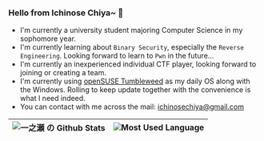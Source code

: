 ### Hello from Ichinose Chiya~ 👋

- I'm currently a university student majoring Computer Science in my sophomore year.
- I'm currently learning about `Binary Security`, especially the `Reverse Engineering`. Looking forward to learn to `Pwn` in the future...
- I'm currently an inexperienced individual CTF player, looking forward to joining or creating a team.
- I'm currently using [openSUSE Tumbleweed](https://get.opensuse.org/tumbleweed/) as my daily OS along with the Windows. Rolling to keep update together with the convenience is what I need indeed.
- You can contact with me across the mail: [ichinosechiya@gmail.com](mailto:ichinosechiya@gmail.com)

|  ![一之瀬 の Github Stats](https://github-readme-stats.vercel.app/api?username=ichinose-chiya&show_icons=true&hide_border=true&icon_color=CE1D2D&text_color=718096&bg_color=ffffff) | ![Most Used Language](https://github-readme-stats.vercel.app/api/top-langs/?username=ichinose-chiya&hide_border=true&theme=buefy&hide=javascript,html,css) |
| ------------- | ------------- |
